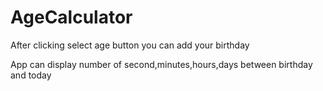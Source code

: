 # AgeCalculator

After clicking select age button you can add your birthday

App can display number of second,minutes,hours,days between birthday and today

